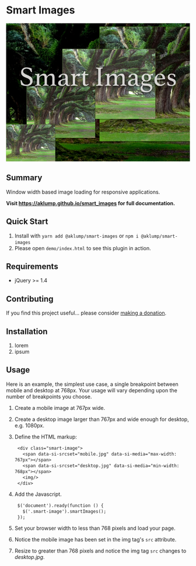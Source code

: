 # Smart Images

![Smart Images](images/smart-images.jpg)

## Summary

Window width based image loading for responsive applications.

**Visit <https://aklump.github.io/smart_images> for full documentation.**

## Quick Start

1.  Install with `yarn add @aklump/smart-images` or `npm i @aklump/smart-images`
1.  Please open `demo/index.html` to see this plugin in action.

## Requirements

* jQuery >= 1.4

## Contributing

If you find this project useful... please consider [making a donation](https://www.paypal.com/cgi-bin/webscr?cmd=_s-xclick&hosted_button_id=4E5KZHDQCEUV8&item_name=Gratitude%20for%20aklump%2Fsmart_images).

## Installation

1. lorem
1. ipsum

## Usage

Here is an example, the simplest use case, a single breakpoint between mobile and desktop at 768px.  Your usage will vary depending upon the number of breakpoints you choose.

1. Create a mobile image at 767px wide.
2. Create a desktop image larger than 767px and wide enough for desktop, e.g. 1080px.
3. Define the HTML markup:

        <div class="smart-image">
          <span data-si-srcset="mobile.jpg" data-si-media="max-width: 767px"></span>
          <span data-si-srcset="desktop.jpg" data-si-media="min-width: 768px"></span>
          <img/>
        </div>

4. Add the Javascript.

        $('document').ready(function () {
          $('.smart-image').smartImages();
        });
        
5. Set your browser width to less than 768 pixels and load your page.
6. Notice the mobile image has been set in the img tag's `src` attribute.
7. Resize to greater than 768 pixels and notice the img tag `src` changes to _desktop.jpg_.


